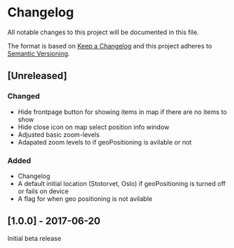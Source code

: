 # Changelog
All notable changes to this project will be documented in this file.

The format is based on [Keep a Changelog](http://keepachangelog.com/en/1.0.0/)
and this project adheres to [Semantic Versioning](http://semver.org/spec/v2.0.0.html).

## [Unreleased]

### Changed
- Hide frontpage button for showing items in map if there are no items to show
- Hide close icon on map select position info window
- Adjusted basic zoom-levels
- Adapated zoom levels to if geoPositioning is avilable or not

### Added
- Changelog
- A default initial location (Stotorvet, Oslo) if geoPositioning is turned off or fails on device
- A flag for when geo positioning is not avilable

## [1.0.0] - 2017-06-20

Initial beta release
